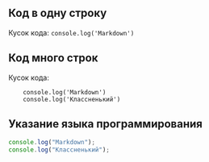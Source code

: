 ## Код в одну строку

Кусок кода: `console.log('Markdown')`

## Код много строк

Кусок кода:

```
    console.log('Markdown')
    console.log('Классненький')
```

## Указание языка программирования

```javascript
console.log("Markdown");
console.log("Классненький");
```
